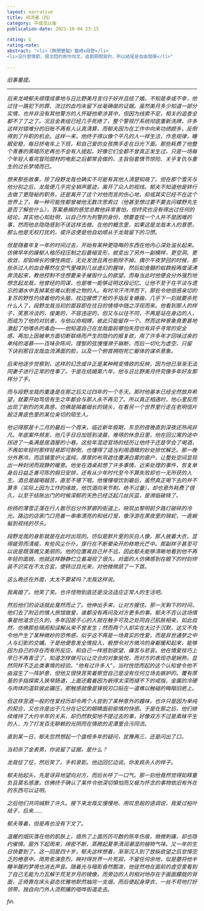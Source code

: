 ```yaml
---
layout: narrative
title: 同流者（四）
category: 平成及以後
publication-date: 2021-10-04 23:15

rating: G
rating-note:
abstract: "<li>《無間雙龍》龍崎x段野</li>
<li>沒什麼情節，很沈悶的原作向文，追劇期間寫的，所以結尾是自由發揮</li>"

---
```


<i>旧事重提。  

***

后来龙崎郁夫顺理成章地与日比野美月言归于好并且结了婚。不知是幸或不幸，他过往一路犯下的罪、流过的血均未留下丝毫确凿的证据。虽然美月多少知道一部分实情，也并非没有其他警方的人怀疑他牵涉其中，但因为线索不足，相关的追查全都不了了之了。况且金表组已经几乎死绝了，整个警视厅系统彻底重新洗牌，许多这样对错难分的旧账不再有人认真清算，而郁夫因为在工作中向来功绩颇多，反倒得到了升职的机会。这样一来，他终于得以像个平凡的人一样生活，作息规律，睡眠安稳，每日挤电车上下班，和自己爱的女孩携手走在日光下面。那些耗费了他整个青春的黑暗历史再也不会有人提起，好像它们全都不曾真正发生过，只是一场每个年轻人看完冒险题材的电影之后都常会做的，主旨俗套情节惊险、关乎复仇与重生的过长梦境而已。
 
想来那些故事，除了段野龙哉也确实不可能有其他人清楚知晓了。但在那个雪天与他分别之后，龙哉便几乎完全销声匿迹，离开了众人的视线。郁夫不知道他是转行去做了更隐秘的职务，还是离开了这个对他而言的伤心地，抑或其实已经不在这个世界上了。每一种可能性都曾被他无数次思索过（他甚至想过要不要去问蝶野先生是否了解些什么），答案悬搁的感觉总教他异常害怕，但终究也没有得出过任何的结论。其实他心知肚明，以自己作为刑警的身份，想要查找一个人并不是困难的事，然而他总隐隐感到不该这样去做。在他的概念里，如果这是龙哉本人的意愿，那么他是无权打扰的，或许这便是他自幼顺从于龙哉留下的习惯。
 
但是随着年复一年的时间过去，开始有某种更隐晦的东西在他内心深处滋长起来。仿佛早年的躁郁人格历经压制之后萎缩变形，蜕变出了另外一副模样，更空洞、更收敛，却如绵长的慢性病症，无处发泄且再也剔除不掉。偶尔午夜梦回的时候，那些杀过人的血会蓦然在空气里嗅到几丝虚幻的腥味，然后如食髓的蚁群般再度滚沸奔流起来，教他控制不住想要亲手摧毁什么的欲望。而每当此时他便会分外强烈地想念起龙哉，他曾经的同谋，也是唯一能够证明这段记忆、让他不至于在平淡与遗忘的潮水中丢掉某些难以割舍之物的人。有时冷汗涔涔而下，那些令他倍感亲切的复苏的野性灼烧着他的头脑，枕边握惯了枪的手指反复蜷曲，几乎下一刻就要杀死什么人了，段野龙哉当初的面容即在往日的情境中随之浮现而来。他看到那人的样子，笑意冷淡的，俊美的，不容违逆的，但又与以往不同，不再是站在身边的人，而成为了他的对抗者，与他以命相搏，彼此只能留存一个。然而这种景象竟更甚地激起了他嗜杀的毒血——他知道自己在龙哉面前哪怕失控也有异乎寻常的安全感，再加上因被单方面切断联络而产生的隐约的报复欲，用了许多年才回味过来的单纯的渴慕——百味杂陈间，理智的弦慢慢濒于崩断，而后一切化为虚空，只留下诀别那日龙哉血流满面的脸，以及一个俯首拥抱死亡躯体的谋杀意象。
 
后来他逐步觉察到，这样的幻念或许正是某种畸变情欲的反映，因为他已渐渐无法同妻子进行正常的性事了。于是在结婚第六年，他与日比野美月终究像多年好友那样分了手。
 
而与段野龙哉的重逢是在那之后又过四年的一个冬天。那时他基本已经全然放弃希望，就要开始笃信有生之年都会与那人永不再见了。所以真正相遇时，他心里反而出现了剧烈的失真感，仿佛是隔着细长的镜头，在看另一个世界里行走在老明信片般泛黄底色里的某位亲切的陌生人。
 
他记得那是十二月的最后一个周末，临近新年假期，东京的夜晚直到深夜还热闹非凡。年底案件频发，他几乎日日加班到凌晨，难得的休息日里，他在回公寓的途中拐进了一条满是居酒屋的小巷。这些年混迹官场的经历让他终于还是学会了喝酒，不再如年轻时那样轻易即可醉倒，也懂得了适当利用酒精的妙处排忧解乏。那一晚分外寒冷，而店铺里炉火温纯，厚厚的布帘遮住覆满白雾的窗户，让整处空间显现出一种封闭而寂静的暖意。他坐在酒桌前想了许多事情，近来处理的事件，恢复单身后日益乏善可陈的假日安排，还有从少年时代至今不算失败却也一无所获的人生。酒总是越喝越苦，直至不堪下咽，他慢慢啜饮到最后，虽然真正喝下去的并不算多（实际上因为工作的缘故，他饮酒向来节制，绝不过量），却也意外耗费了很久，以至于结账出门的时候深郁的天色已经泛起几丝灰蓝，是濒临破晓了。
 
纷扬的薄雪正落在行人散尽后分外寥廓的街道上，映现出黎明前夕路灯破碎的冷光。路边的店家门口亮着一串串漂亮的和纸灯笼，像浮游在黑夜里的锦蛇，一直蜿蜒到视线的尽头。
 
段野龙哉的身影就是在此时出现的。仿似是默片里的灰白人像，那人披着大衣，显得疲劳而清瘦，有些风尘仆仆，穿行在不断晕染开的秾艳光芒中。那副样子甚至可以说是既落魄又美丽的。他的位置离自己并不远，因此郁夫能够清晰地看到他不再年轻的面貌。他就这样静静伫立着凝视了很久。对面的人仿佛感到在眼下的时刻佯装不识实在不太合宜，便转过目光来，对他微微颔了一下首。
 
这么晚还在外面，太太不要紧吗？龙哉这样说。
 
我离婚了。他笑了笑。也许怪物到底还是没法适应正常人的生活吧。
 
然后他们的谈话就此戛然而止了。他伸出手来，让对方握住。那一天剩下的时间，他们去了附近的情人旅馆做爱，谁都没有再问及对方更多的事。郁夫不否认这场情事是他渴念已久的，多年囚居于心的人就在触手可及之处同自己肌肤相亲，如此自然，仿佛那些隔阂和误解从来不曾发生；然而两个人却实在太过于沉默，这又不免令他产生了某种微妙的恐怖感，似乎这不再是一场真实的性爱，而是异世通梦之中人与幻影的交媾。于是他便愈发全情投入，极想令对方微冷的身躯暖和起来，能够因为自己的存在而有所反应，和自己一样感到欲望、痛苦与悲哀。他在情爱技巧上早已不再青涩了，知道怎样做可以让交合的对象愉悦，而对方的表现亦是娴熟，显然同样不乏此类事情的经验。“他有过许多人”，当时恍惚而起的这个认知曾令他不由滋生了一阵妒意，但他又很快苦笑着察觉自己是没有任何立场去嫉妒的。覆有厚茧的手指探索入狭窄肠道，上面还戴着因为嵌得太深而褪不下的戒指，金属的冷硬与肉体的温软彼此碾压，那触感就像是锋锐刃口贴在一道难以触碰的晦暗旧疤上。
 
但这样苦酒一般的性爱经历却令两个人尝到了某种意外的趣味，也许只是因为单纯的契合，又也许是出于几分在记忆的眼睛面前偷情的快感。于是在那之后，他们继续维持了大约半年的关系，却仍然默契地不提过去的事，好像双方不过是素昧平生的人，为了打发百无聊赖的光阴而在情欲的泥潭里合污同流。
 
直到某一日，郁夫忽然想起一个盘桓多年的疑问，犹豫再三，还是问出了口。
 
当初杀了金表男，你说留了证据，是什么？
 
龙哉怔了怔，然后笑了。手机录影。他边回忆边说。你发疯杀人的样子。
 
郁夫抬起头，先是讶异地望向对方，而后长呼了一口气。那一刻他竟然觉得如释重负且莫名感激，仿佛终于确认了某件令他深切惧怕而又极为怀念的事物依旧有外在的东西可以证明。
 
之后他们共同缄默了许久。接下来龙哉又慢慢地、用叹息般的语调说，我爱过柏叶结子，后来……
 
郁夫等着，但是再也没有下文了。
 
温暖的烟灰落在他的肌肤上，焐热了上面历历可数的陈年伤痕，微微刺痛，却也隐约催情。窗外下起雨来，绵密不断，蒸腾起夏季清润潮湿的植物气味。又一年的生日快要到了，这一回是四十岁，郁夫这样想着，渐渐沉入到了放纵欲望之后怠惰空乏的倦意中。雨势愈演愈烈，映衬得世界一片死寂，不留任何余地，似是要将他半睡半醒的梦境也消去声音。随着光与暗影昏然瓢泼，他徒然地在面前的虚空里看到了自己无能为力瓦解于荒芜岁月的镜像，而旁边的人则相对地存在于画面朦胧的背面，正倚靠在床头姿态优雅地默然抽完一支烟，而后便起身穿衣，一丝不苟地打好领带，独自向门外人流熙攘的喧哗街道走去。

fin.
